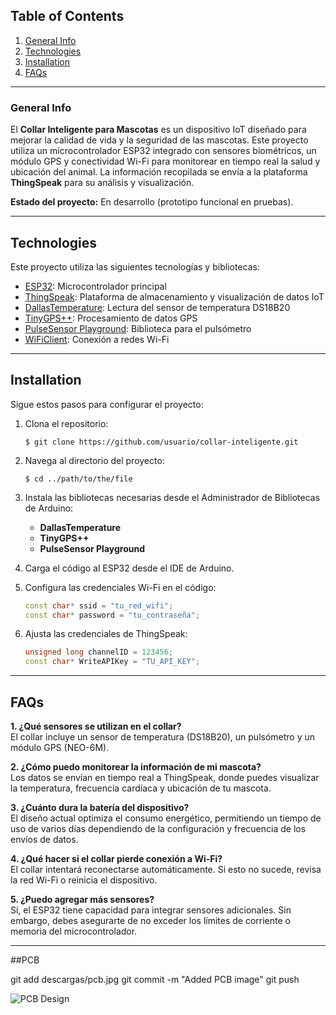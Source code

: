 ## Table of Contents
1. [General Info](#general-info)  
2. [Technologies](#technologies)  
3. [Installation](#installation)  
4. [FAQs](#faqs)  

---

### General Info
El **Collar Inteligente para Mascotas** es un dispositivo IoT diseñado para mejorar la calidad de vida y la seguridad de las mascotas. Este proyecto utiliza un microcontrolador ESP32 integrado con sensores biométricos, un módulo GPS y conectividad Wi-Fi para monitorear en tiempo real la salud y ubicación del animal. La información recopilada se envía a la plataforma **ThingSpeak** para su análisis y visualización.

**Estado del proyecto:** En desarrollo (prototipo funcional en pruebas).


---

## Technologies
Este proyecto utiliza las siguientes tecnologías y bibliotecas:  
* [ESP32](https://www.espressif.com): Microcontrolador principal  
* [ThingSpeak](https://thingspeak.com): Plataforma de almacenamiento y visualización de datos IoT  
* [DallasTemperature](https://github.com/milesburton/Arduino-Temperature-Control-Library): Lectura del sensor de temperatura DS18B20  
* [TinyGPS++](https://github.com/mikalhart/TinyGPSPlus): Procesamiento de datos GPS  
* [PulseSensor Playground](https://github.com/WorldFamousElectronics/PulseSensorPlayground): Biblioteca para el pulsómetro  
* [WiFiClient](https://www.arduino.cc/en/Reference/WiFi): Conexión a redes Wi-Fi  

---

## Installation
Sigue estos pasos para configurar el proyecto:

1. Clona el repositorio:  
   ```
   $ git clone https://github.com/usuario/collar-inteligente.git
   ```

2. Navega al directorio del proyecto:  
   ```
   $ cd ../path/to/the/file
   ```

3. Instala las bibliotecas necesarias desde el Administrador de Bibliotecas de Arduino:
   - **DallasTemperature**
   - **TinyGPS++**
   - **PulseSensor Playground**

4. Carga el código al ESP32 desde el IDE de Arduino.

5. Configura las credenciales Wi-Fi en el código:
   ```cpp
   const char* ssid = "tu_red_wifi";
   const char* password = "tu_contraseña";
   ```

6. Ajusta las credenciales de ThingSpeak:
   ```cpp
   unsigned long channelID = 123456;
   const char* WriteAPIKey = "TU_API_KEY";
   ```

---

## FAQs
**1. ¿Qué sensores se utilizan en el collar?**  
El collar incluye un sensor de temperatura (DS18B20), un pulsómetro y un módulo GPS (NEO-6M).  

**2. ¿Cómo puedo monitorear la información de mi mascota?**  
Los datos se envían en tiempo real a ThingSpeak, donde puedes visualizar la temperatura, frecuencia cardíaca y ubicación de tu mascota.  

**3. ¿Cuánto dura la batería del dispositivo?**  
El diseño actual optimiza el consumo energético, permitiendo un tiempo de uso de varios días dependiendo de la configuración y frecuencia de los envíos de datos.  

**4. ¿Qué hacer si el collar pierde conexión a Wi-Fi?**  
El collar intentará reconectarse automáticamente. Si esto no sucede, revisa la red Wi-Fi o reinicia el dispositivo.  

**5. ¿Puedo agregar más sensores?**  
Sí, el ESP32 tiene capacidad para integrar sensores adicionales. Sin embargo, debes asegurarte de no exceder los límites de corriente o memoria del microcontrolador.  

---
##PCB

git add descargas/pcb.jpg
git commit -m "Added PCB  image"
git push

![PCB Design](descargas/pcb.jpg)
